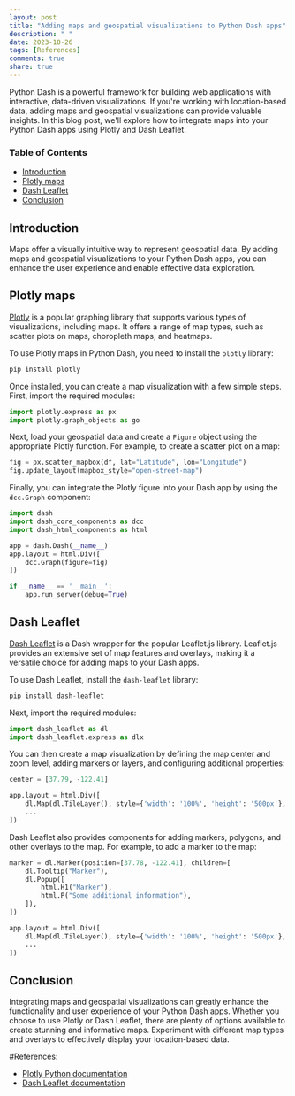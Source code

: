 ```yaml
---
layout: post
title: "Adding maps and geospatial visualizations to Python Dash apps"
description: " "
date: 2023-10-26
tags: [References]
comments: true
share: true
---
```


Python Dash is a powerful framework for building web applications with interactive, data-driven visualizations. If you're working with location-based data, adding maps and geospatial visualizations can provide valuable insights. In this blog post, we'll explore how to integrate maps into your Python Dash apps using Plotly and Dash Leaflet.

### Table of Contents
- [Introduction](#introduction)
- [Plotly maps](#plotly-maps)
- [Dash Leaflet](#dash-leaflet)
- [Conclusion](#conclusion)

## Introduction

Maps offer a visually intuitive way to represent geospatial data. By adding maps and geospatial visualizations to your Python Dash apps, you can enhance the user experience and enable effective data exploration.

## Plotly maps

[Plotly](https://plotly.com/python/) is a popular graphing library that supports various types of visualizations, including maps. It offers a range of map types, such as scatter plots on maps, choropleth maps, and heatmaps. 

To use Plotly maps in Python Dash, you need to install the `plotly` library:

```python
pip install plotly
```

Once installed, you can create a map visualization with a few simple steps. First, import the required modules:

```python
import plotly.express as px
import plotly.graph_objects as go
```

Next, load your geospatial data and create a `Figure` object using the appropriate Plotly function. For example, to create a scatter plot on a map:

```python
fig = px.scatter_mapbox(df, lat="Latitude", lon="Longitude")
fig.update_layout(mapbox_style="open-street-map")
```

Finally, you can integrate the Plotly figure into your Dash app by using the `dcc.Graph` component:

```Python
import dash
import dash_core_components as dcc
import dash_html_components as html

app = dash.Dash(__name__)
app.layout = html.Div([
    dcc.Graph(figure=fig)
])

if __name__ == '__main__':
    app.run_server(debug=True)
```

## Dash Leaflet

[Dash Leaflet](https://dash-leaflet.herokuapp.com/) is a Dash wrapper for the popular Leaflet.js library. Leaflet.js provides an extensive set of map features and overlays, making it a versatile choice for adding maps to your Dash apps.

To use Dash Leaflet, install the `dash-leaflet` library:

```python
pip install dash-leaflet
```

Next, import the required modules:

```python
import dash_leaflet as dl
import dash_leaflet.express as dlx
```

You can then create a map visualization by defining the map center and zoom level, adding markers or layers, and configuring additional properties:

```python
center = [37.79, -122.41]

app.layout = html.Div([
    dl.Map(dl.TileLayer(), style={'width': '100%', 'height': '500px'}, center=center, zoom=12),
    ...
])
```

Dash Leaflet also provides components for adding markers, polygons, and other overlays to the map. For example, to add a marker to the map:

```python 
marker = dl.Marker(position=[37.78, -122.41], children=[
    dl.Tooltip("Marker"),
    dl.Popup([
        html.H1("Marker"),
        html.P("Some additional information"),
    ]),
])

app.layout = html.Div([
    dl.Map(dl.TileLayer(), style={'width': '100%', 'height': '500px'}, center=center, zoom=12, children=[marker]),
    ...
])
```

## Conclusion

Integrating maps and geospatial visualizations can greatly enhance the functionality and user experience of your Python Dash apps. Whether you choose to use Plotly or Dash Leaflet, there are plenty of options available to create stunning and informative maps. Experiment with different map types and overlays to effectively display your location-based data.

#References: 
- [Plotly Python documentation](https://plotly.com/python/)
- [Dash Leaflet documentation](https://dash-leaflet.herokuapp.com/)